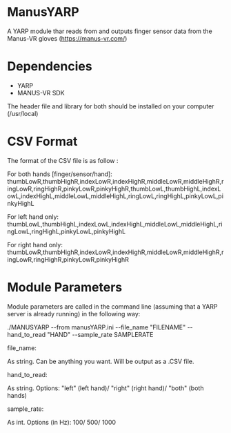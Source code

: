 # ManusYARP
A YARP module thar reads from and outputs finger sensor data from the Manus-VR gloves (https://manus-vr.com/) 


# Dependencies
- YARP
- MANUS-VR SDK

The header file and library for both should be installed on your computer (/usr/local)

# CSV Format
The format of the CSV file is as follow :

For both hands [finger/sensor/hand]:
thumbLowR,thumbHighR,indexLowR,indexHighR,middleLowR,middleHighR,ringLowR,ringHighR,pinkyLowR,pinkyHighR,thumbLowL,thumbHighL,indexLowL,indexHighL,middleLowL,middleHighL,ringLowL,ringHighL,pinkyLowL,pinkyHighL

For left hand only:
thumbLowL,thumbHighL,indexLowL,indexHighL,middleLowL,middleHighL,ringLowL,ringHighL,pinkyLowL,pinkyHighL

For right hand only:
thumbLowR,thumbHighR,indexLowR,indexHighR,middleLowR,middleHighR,ringLowR,ringHighR,pinkyLowR,pinkyHighR


# Module Parameters

Module parameters are called in the command line (assuming that a YARP server is already running) in the following way:

./MANUSYARP --from manusYARP.ini --file_name "FILENAME" --hand_to_read "HAND" --sample_rate SAMPLERATE

file_name:

As string. Can be anything you want. Will be output as a .CSV file.

hand_to_read:

As string. Options: "left" (left hand)/ "right" (right hand)/ "both" (both hands)

sample_rate:

As int. Options (in Hz): 100/ 500/ 1000



